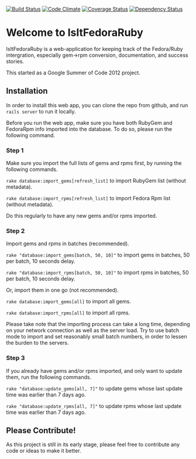 [![Build Status](https://travis-ci.org/axilleas/isitfedoraruby.png)](https://travis-ci.org/axilleas/isitfedoraruby)
[![Code Climate](https://codeclimate.com/github/axilleas/isitfedoraruby.png)](https://codeclimate.com/github/axilleas/isitfedoraruby)
[![Coverage Status](https://coveralls.io/repos/axilleas/isitfedoraruby/badge.png?branch=master)](https://coveralls.io/r/axilleas/isitfedoraruby)
[![Dependency Status](https://gemnasium.com/axilleas/isitfedoraruby.png)](https://gemnasium.com/axilleas/isitfedoraruby)


# Welcome to IsItFedoraRuby #

IsItFedoraRuby is a web-application for keeping track of the Fedora/Ruby intergration, especially gem->rpm conversion, documentation, and success stories.

This started as a Google Summer of Code 2012 project.

## Installation ##

In order to install this web app, you can clone the repo from github, and run `rails server` to run it locally.

Before you run the web app, make sure you have both RubyGem and FedoraRpm info imported into the database. To do so, please run the following command.

### Step 1 ###

Make sure you import the full lists of gems and rpms first, by running the following commands.

`rake database:import_gems[refresh_list]` to import RubyGem list (without metadata).

`rake database:import_rpms[refresh_list]` to import Fedora Rpm list (without metadata).

Do this regularly to have any new gems and/or rpms imported.

### Step 2 ###

Import gems and rpms in batches (recommended).

`rake "database:import_gems[batch, 50, 10]"` to import gems in batches, 50 per batch, 10 seconds delay.

`rake "database:import_rpms[batch, 50, 10]"` to import rpms in batches, 50 per batch, 10 seconds delay.

Or, import them in one go (not recommended).

`rake database:import_gems[all]` to import all gems.

`rake database:import_rpms[all]` to import all rpms.

Please take note that the importing process can take a long time, depending on your network connection as well as the server load. Try to use batch mode to import and set reasonably small batch numbers, in order to lessen the burden to the servers.

### Step 3 ###

If you already have gems and/or rpms imported, and only want to update them, run the following commands.

`rake "database:update_gems[all, 7]"` to update gems whose last update time was earlier than 7 days ago.

`rake "database:update_rpms[all, 7]"` to update rpms whose last update time was earlier than 7 days ago.

## Please Contribute! ##

As this project is still in its early stage, please feel free to contribute any code or ideas to make it better.
